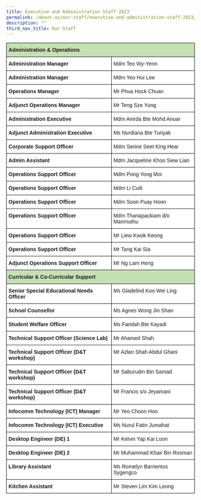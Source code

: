 ```yaml
---
title: Executive and Administration Staff 2023
permalink: /about-us/our-staff/executive-and-administration-staff-2023/
description: ""
third_nav_title: Our Staff
---
```

<style type="text/css">
.tg  {border-collapse:collapse;border-spacing:0;}
.tg td{border-color:black;border-style:solid;border-width:1px;font-family:Arial, sans-serif;font-size:14px;
  overflow:hidden;padding:10px 5px;word-break:normal;}
.tg th{border-color:black;border-style:solid;border-width:1px;font-family:Arial, sans-serif;font-size:14px;
  font-weight:normal;overflow:hidden;padding:10px 5px;word-break:normal;}
.tg .tg-s7g5{background-color:#C5E0B3;font-weight:bold;text-align:left;vertical-align:top}
.tg .tg-dgl5{background-color:#FFF;font-weight:bold;text-align:left;vertical-align:top}
.tg .tg-ktyi{background-color:#FFF;text-align:left;vertical-align:top}
</style>
<table class="tg">
<thead>
  <tr>
    <th class="tg-s7g5" colspan="2">Administration &amp; Operations</th>
  </tr>
</thead>
<tbody>
  <tr>
    <td class="tg-dgl5">Administration Manager</td>
    <td class="tg-ktyi">Mdm Teo Wy-Yenn</td>
  </tr>
  <tr>
    <td class="tg-dgl5">Administration Manager</td>
    <td class="tg-ktyi">Mdm Yeo Hui Lee</td>
  </tr>
  <tr>
    <td class="tg-dgl5">Operations Manager</td>
    <td class="tg-ktyi">Mr Phua Hock Chuan</td>
  </tr>
  <tr>
    <td class="tg-dgl5">Adjunct Operations Manager</td>
    <td class="tg-ktyi">Mr Teng Sze Yung</td>
  </tr>
  <tr>
    <td class="tg-dgl5">Administration Executive</td>
    <td class="tg-ktyi">Mdm Anirda Bte Mohd Anuar</td>
  </tr>
  <tr>
    <td class="tg-dgl5">Adjunct Administration Executive</td>
    <td class="tg-ktyi">Ms Nurdiana Bte Turiyak</td>
  </tr>
  <tr>
    <td class="tg-dgl5">Corporate Support Officer</td>
    <td class="tg-ktyi">Mdm Serine Seet King Hear</td>
  </tr>
  <tr>
    <td class="tg-dgl5">Admin Assistant</td>
    <td class="tg-ktyi">Mdm Jacqueline Khoo Siew Lian</td>
  </tr>
  <tr>
    <td class="tg-dgl5">Operations Support Officer</td>
    <td class="tg-ktyi">Mdm Pong Yong Moi</td>
  </tr>
  <tr>
    <td class="tg-dgl5">Operations Support Officer</td>
    <td class="tg-ktyi">Mdm Li Cuili</td>
  </tr>
  <tr>
    <td class="tg-dgl5">Operations Support Officer</td>
    <td class="tg-ktyi">Mdm Soon Puay Hoon</td>
  </tr>
  <tr>
    <td class="tg-dgl5">Operations Support Officer</td>
    <td class="tg-ktyi">Mdm Thanapackiam d/o Marimuthu</td>
  </tr>
  <tr>
    <td class="tg-dgl5">Operations Support Officer</td>
    <td class="tg-ktyi">Mr Liew Kwok Keong</td>
  </tr>
  <tr>
    <td class="tg-dgl5">Operations Support Officer</td>
    <td class="tg-ktyi">Mr Tang Kai Sia</td>
  </tr>
  <tr>
    <td class="tg-dgl5">Adjunct Operations Support Officer</td>
    <td class="tg-ktyi">Mr Ng Lam Heng</td>
  </tr>
</tbody><thead>
  <tr>
    <th class="tg-s7g5" colspan="2">Curricular &amp; Co-Curricular Support</th>
  </tr>
</thead>
<tbody>
  <tr>
    </tr>
  <tr>
    <td class="tg-dgl5">Senior Special Educational Needs Officer</td>
    <td class="tg-ktyi">Ms Gladelind Koo Wei Ling</td>
  </tr>
  <tr>
    <td class="tg-dgl5">School Counsellor  </td>
    <td class="tg-ktyi">Ms Agnes Wong Jin Shan</td>
  </tr>
  <tr>
    <td class="tg-dgl5">Student Welfare Officer</td>
    <td class="tg-ktyi">Ms Faridah Bte Kayadi</td>
  </tr>
  <tr>
    <td class="tg-dgl5">Technical Support Officer (Science Lab)</td>
    <td class="tg-ktyi">Mr Ahamed Shah</td>
  </tr>
  <tr>
    <td class="tg-dgl5">Technical Support Officer (D&amp;T workshop)</td>
    <td class="tg-ktyi">Mr Azlan Shah Abdul Ghani</td>
  </tr>
  <tr>
    <td class="tg-dgl5">Technical Support Officer (D&amp;T workshop)</td>
    <td class="tg-ktyi">Mr Saburudin Bin Samad</td>
  </tr>
  <tr>
    <td class="tg-dgl5">Technical Support Officer (D&amp;T workshop)</td>
    <td class="tg-ktyi">Mr Francis s/o Jeyamani</td>
  </tr>
  <tr>
    <td class="tg-dgl5">Infocomm Technology (ICT) Manager</td>
    <td class="tg-ktyi">Mr Yeo Choon Hoo</td>
  </tr>
	 <tr>
    <td class="tg-dgl5">Infocomm Technology (ICT) Executive</td>
    <td class="tg-ktyi">Ms Nurul Fatin Jumahat</td>
  </tr>
  <tr>
    <td class="tg-dgl5">Desktop Engineer (DE) 1</td>
    <td class="tg-ktyi">Mr Kelvin Yap Kai Loon</td>
  </tr>
  <tr>
    <td class="tg-dgl5">Desktop Engineer (DE) 2</td>
    <td class="tg-ktyi">Mr Muhammad Khair Bin Rosman</td>
  </tr>
  <tr>
    <td class="tg-dgl5">Library Assistant</td>
    <td class="tg-ktyi">Ms Romelyn Barrientos Sygengco</td>
  </tr>
  <tr>
    <td class="tg-dgl5">Kitchen Assistant</td>
    <td class="tg-ktyi">Mr Steven Lim Kim Leong</td>
  </tr>
</tbody>
</table>